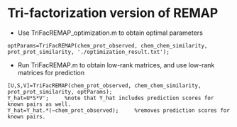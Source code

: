 
# Tri-factorization version of REMAP

 * Use TriFacREMAP_optimization.m to obtain optimal parameters </br>
 ```
 optParams=TriFacREMAP(chem_prot_observed, chem_chem_similarity, prot_prot_similarity, './optimization_result.txt');
 ```
 * Run TriFacREMAP.m to obtain low-rank matrices, and use low-rank matrices for prediction </br>
 ```
 [U,S,V]=TriFacREMAP(chem_prot_observed, chem_chem_similarity, prot_prot_similarity, optParams);
 Y_hat=U*S*V';     %note that Y_hat includes prediction scores for known pairs as well.
 Y_hat=Y_hat.*(~chem_prot_observed);     %removes prediction scores for known pairs.
 ```
